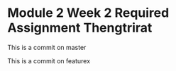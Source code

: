 # Module 2 Week 2 Required Assignment Thengtrirat

This is a commit on master

This is a commit on featurex
